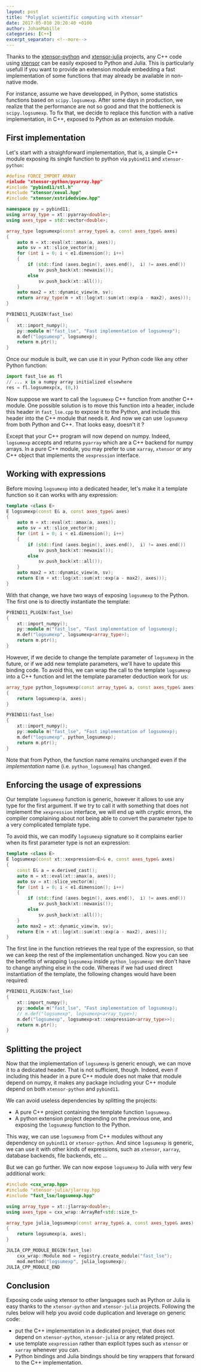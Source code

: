 ```yaml
---
layout: post
title: "Polyglot scientific computing with xtensor"
date: 2017-05-010 20:20:40 +0100
author: JohanMabille
categories: [C++]
excerpt_separator: <!--more-->
---
```


Thanks to the [xtensor-python](https://github.com/QuantStack/xtensor-python) and [xtensor-julia](https://github.com/QuantStack/xtensor-julia) projects, any C++ code using [xtensor](https://github.com/QuantStack/xtensor) can be easily exposed to Python and Julia. This is particularly usefull if you want to provide an extension module embedding a fast implementation of some functions that may already be available in non-native mode.

For instance, assume we have developped, in Python, some statistics functions based on `scipy.logsumexp`. After some days in production, we realize that the performance are not so good and that the bottleneck is `scipy.logsumexp`. To fix that, we decide to replace this function with a native implementation, in C++, exposed to Python as an extension module.

<!--more-->

## First implementation

Let's start with a straighforward implementation, that is, a simple C++ module exposing its single function to python via `pybind11` and `xtensor-python`:

```cpp
#define FORCE_IMPORT_ARRAY
#inlude "xtensor-python/pyarray.hpp"
#include "pybind11/stl.h"
#include "xtensor/xeval.hpp"
#include "xtensor/xstridedview.hpp"

namespace py = pybind11;
using array_type = xt::pyarray<double>;
using axes_type = std::vector<double>;

array_type logsumexp(const array_type& a, const axes_type& axes)
{
    auto m = xt::eval(xt::amax(a, axes));
    auto sv = xt::slice_vector(m);
    for (int i = 0; i < e1.dimension(); i++)
    {
        if (std::find (axes.begin(), axes.end(),  i) != axes.end())
            sv.push_back(xt::newaxis());
        else
            sv.push_back(xt::all());
    }
    auto max2 = xt::dynamic_view(m, sv);
    return array_type(m + xt::log(xt::sum(xt::exp(a - max2), axes)));
}

PYBIND11_PLUGIN(fast_lse)
{
    xt::import_numpy();
    py::module m("fast_lse", "Fast implementation of logsumexp");
    m.def("logsumexp", logsumexp);
    return m.ptr();
}
```

Once our module is built, we can use it in your Python code like any other Python function:

```python
import fast_lse as fl
// ... x is a numpy array initialized elsewhere
res = fl.logsumexp(x, (0,))
```

Now suppose we want to call the `logsumexp` C++ function from another C++ module. One possible solution is to move this function into a header, include this header in `fast_lse.cpp` to expose it to the Python, and include this header into the C++ module that needs it. And now we can use `logsumexp` from both Python and C++. That looks easy, doesn't it ?

Except that your C++ program will now depend on numpy. Indeed, `logsumexp` accepts and returns  `pyarray` which are a C++ backend for numpy arrays. In a pure C++ module, you may prefer to use `xarray`, `xtensor` or any C++ object that implements the `xexpression` interface.

## Working with expressions

Before moving `logsumexp` into a dedicated header, let's make it a template function so it can works with any expression:

```cpp
template <class E>
E logsumexp(const E& a, const axes_type& axes)
{
    auto m = xt::eval(xt::amax(a, axes));
    auto sv = xt::slice_vector(m);
    for (int i = 0; i < e1.dimension(); i++)
    {
        if (std::find (axes.begin(), axes.end(),  i) != axes.end())
            sv.push_back(xt::newaxis());
        else
            sv.push_back(xt::all());
    }
    auto max2 = xt::dynamic_view(m, sv);
    return E(m + xt::log(xt::sum(xt::exp(a - max2), axes)));
}
```

With that change, we have two ways of exposing `logsumexp` to the Python. The first one is to directly instantiate the template:

```cpp
PYBIND11_PLUGIN(fast_lse)
{
    xt::import_numpy();
    py::module m("fast_lse", "Fast implementation of logsumexp);
    m.def("logsumexp", logsumexp<array_type>);
    return m.ptr();
}
```

However, if we decide to change the template parameter of `logsumexp` in the future, or if we add new template parameters, we'll have to update this binding code. To avoid this, we can wrap the call to the template `logsumexp` into a C++ function and let the template parameter deduction work for us:

```cpp
array_type python_logsumexp(const array_type& a, const axes_type& axes)
{
    return logsumexp(a, axes);
}

PYBIND11(fast_lse)
{
    xt::import_numpy();
    py::module m("fast_lse", "Fast implementation of logsumexp);
    m.def("logsumexp", python_logsumexp);
    return m.ptr();
}
```

Note that from Python, the function name remains unchanged even if the *implementation* name (i.e. `python_logsumexp`) has changed.

## Enforcing the usage of expressions

Our template `logsumexp` function is generic, however it allows to use any type for the first argument. If we try to call it with something that does not implement the `xexpression` interface, we will end up with cryptic errors, the compiler complaining about not being able to convert the parameter type to a very complicated template type.

To avoid this, we can modify `logsumexp` signature so it complains earlier when its first parameter type is not an expression:

```cpp
template <class E>
E logsumexp(const xt::xexpression<E>& e, const axes_type& axes)
{
    const E& a = e.derived_cast();
    auto m = xt::eval(xt::amax(a, axes));
    auto sv = xt::slice_vector(m);
    for (int i = 0; i < e1.dimension(); i++)
    {
        if (std::find (axes.begin(), axes.end(),  i) != axes.end())
            sv.push_back(xt::newaxis());
        else
            sv.push_back(xt::all());
    }
    auto max2 = xt::dynamic_view(m, sv);
    return E(m + xt::log(xt::sum(xt::exp(a - max2), axes)));
}
```

The first line in the function retrieves the real type of the expression, so that we can keep the rest of the implementation unchanged. Now you can see the benefits of wrapping `logsumexp` inside `python_logsumexp`: we don't have to change anything else in the code. Whereas if we had used direct instantiation of the template, the following changes would have been required:

```cpp
PYBIND11_PLUGIN(fast_lse)
{
    xt::import_numpy();
    py::module m("fast_lse", "Fast implementation of logsumexp);
    // m.def("logsumexp", logsumexp<array_type>);
    m.def("logsumexp", logsumexp<xt::xexpression<array_type>>);
    return m.ptr();
}
```

## Splitting the project

Now that the implementation of `logsumexp` is generic enough, we can move it to a dedicated header. That is not sufficient, though. Indeed, even if including this header in a pure C++ module does not make that module depend on numpy, it makes any package including your C++ module depend on both `xtensor-python` and `pybind11`.

We can avoid useless dependencies by splitting the projects:
- A pure C++ project containing the template function `logsumexp`.
- A python extension project depending on the previous one, and exposing the `logsumexp` function to the Python.

This way, we can use `logsumexp` from C++ modules without any dependency on `pybind11` or `xtensor-python`. And since `logsumexp` is generic, we can use it with other kinds of expressions, such as `xtensor`, `xarray`, database backends, file backends, etc ...

But we can go further. We can now expose `logsumexp` to Julia with very few additional work:

```cpp
#include <cxx_wrap.hpp>
#include "xtensor-julia/jlarray.hpp
#include "fast_lse/logsumexp.hpp"

using array_type = xt::jlarray<double>;
using axes_type = cxx_wrap::ArrayRef<std::size_t>

array_type julia_logsumexp(const array_type& a, const axes_type& axes)
{
    return logsumexp(a, axes);
}

JULIA_CPP_MODULE_BEGIN(fast_lse)
    cxx_wrap::Module mod = registry.create_module("fast_lse");
    mod.method("logsumexp", julia_logsumexp);
JULIA_CPP_MODULE_END
```

## Conclusion

Exposing code using xtensor to other languages such as Python or Julia is easy thanks to the `xtensor-python` and `xtensor-julia` projects. Following the rules below will help you avoid code duplication and leverage on generic code:

- put the C++ implementation in a dedicated project, that does not depend on `xtensor-python`, `xtensor-julia` or any related project.
- use template `xexpression` rather than explicit types such as `xtensor` or `xarray` whenever you can.
- Python bindings and Julia bindings should be tiny wrappers that forward to the C++ implementation.
